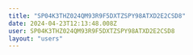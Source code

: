 ```yaml
---
title: "SP04K3THZ024QM93R9F5DXTZSPY98ATXD2E2CSD8"
date: 2024-04-23T12:13:48.008Z
user: SP04K3THZ024QM93R9F5DXTZSPY98ATXD2E2CSD8
layout: "users"
---
```

    